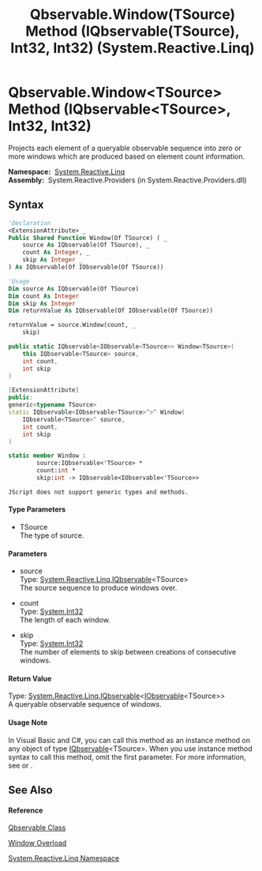 ﻿---
title: Qbservable.Window(TSource) Method (IQbservable(TSource), Int32, Int32) (System.Reactive.Linq)
TOCTitle: Window(TSource) Method (IQbservable(TSource), Int32, Int32)
ms:assetid: M:System.Reactive.Linq.Qbservable.Window``1(System.Reactive.Linq.IQbservable{``0},System.Int32,System.Int32)
ms:mtpsurl: https://msdn.microsoft.com/en-us/library/Hh211870(v=VS.103)
ms:contentKeyID: 36069316
ms.date: 06/28/2011
mtps_version: v=VS.103
dev_langs:
- vb
- csharp
- c++
- fsharp
- jscript
---

# Qbservable.Window\<TSource\> Method (IQbservable\<TSource\>, Int32, Int32)

Projects each element of a queryable observable sequence into zero or more windows which are produced based on element count information.

**Namespace:**  [System.Reactive.Linq](hh211929\(v=vs.103\).md)  
**Assembly:**  System.Reactive.Providers (in System.Reactive.Providers.dll)

## Syntax

``` vb
'Declaration
<ExtensionAttribute> _
Public Shared Function Window(Of TSource) ( _
    source As IQbservable(Of TSource), _
    count As Integer, _
    skip As Integer _
) As IQbservable(Of IObservable(Of TSource))
```

``` vb
'Usage
Dim source As IQbservable(Of TSource)
Dim count As Integer
Dim skip As Integer
Dim returnValue As IQbservable(Of IObservable(Of TSource))

returnValue = source.Window(count, _
    skip)
```

``` csharp
public static IQbservable<IObservable<TSource>> Window<TSource>(
    this IQbservable<TSource> source,
    int count,
    int skip
)
```

``` c++
[ExtensionAttribute]
public:
generic<typename TSource>
static IQbservable<IObservable<TSource>^>^ Window(
    IQbservable<TSource>^ source, 
    int count, 
    int skip
)
```

``` fsharp
static member Window : 
        source:IQbservable<'TSource> * 
        count:int * 
        skip:int -> IQbservable<IObservable<'TSource>> 
```

``` jscript
JScript does not support generic types and methods.
```

#### Type Parameters

  - TSource  
    The type of source.

#### Parameters

  - source  
    Type: [System.Reactive.Linq.IQbservable](hh229328\(v=vs.103\).md)\<TSource\>  
    The source sequence to produce windows over.  

<!-- end list -->

  - count  
    Type: [System.Int32](https://msdn.microsoft.com/en-us/library/td2s409d)  
    The length of each window.  

<!-- end list -->

  - skip  
    Type: [System.Int32](https://msdn.microsoft.com/en-us/library/td2s409d)  
    The number of elements to skip between creations of consecutive windows.  

#### Return Value

Type: [System.Reactive.Linq.IQbservable](hh229328\(v=vs.103\).md)\<[IObservable](https://msdn.microsoft.com/en-us/library/Dd990377)\<TSource\>\>  
A queryable observable sequence of windows.  

#### Usage Note

In Visual Basic and C\#, you can call this method as an instance method on any object of type [IQbservable](hh229328\(v=vs.103\).md)\<TSource\>. When you use instance method syntax to call this method, omit the first parameter. For more information, see [](https://msdn.microsoft.com/en-us/library/Bb384936) or [](https://msdn.microsoft.com/en-us/library/Bb383977).

## See Also

#### Reference

[Qbservable Class](hh211693\(v=vs.103\).md)

[Window Overload](hh229581\(v=vs.103\).md)

[System.Reactive.Linq Namespace](hh211929\(v=vs.103\).md)

